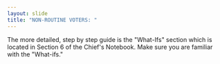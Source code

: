 ```yaml
---
layout: slide
title: "NON-ROUTINE VOTERS: "
---
```


The more detailed, step by step guide is the &quot;What-Ifs&quot; section which is located in Section 6 of the Chief&#39;s Notebook. Make sure you are familiar with the &quot;What-ifs.&quot;
